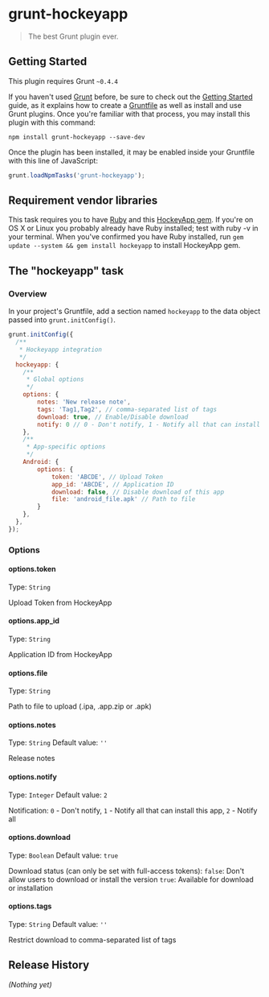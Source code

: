 # grunt-hockeyapp

> The best Grunt plugin ever.

## Getting Started
This plugin requires Grunt `~0.4.4`

If you haven't used [Grunt](http://gruntjs.com/) before, be sure to check out the [Getting Started](http://gruntjs.com/getting-started) guide, as it explains how to create a [Gruntfile](http://gruntjs.com/sample-gruntfile) as well as install and use Grunt plugins. Once you're familiar with that process, you may install this plugin with this command:

```shell
npm install grunt-hockeyapp --save-dev
```

Once the plugin has been installed, it may be enabled inside your Gruntfile with this line of JavaScript:

```js
grunt.loadNpmTasks('grunt-hockeyapp');
```
## Requirement vendor libraries
This task requires you to have [Ruby](http://www.ruby-lang.org/en/downloads/) and this [HockeyApp gem](https://github.com/tapptic/hockeyapp/). If you're on OS X or Linux you probably already have Ruby installed; test with ruby -v in your terminal. When you've confirmed you have Ruby installed, run `gem update --system && gem install hockeyapp` to install HockeyApp gem.

## The "hockeyapp" task

### Overview
In your project's Gruntfile, add a section named `hockeyapp` to the data object passed into `grunt.initConfig()`.

```js
grunt.initConfig({
  /**
   * Hockeyapp integration
   */
  hockeyapp: {
    /**
     * Global options
     */
    options: {
        notes: 'New release note',
        tags: 'Tag1,Tag2', // comma-separated list of tags
        download: true, // Enable/Disable download
        notify: 0 // 0 - Don't notify, 1 - Notify all that can install this app, 2 - Notify all
    },
    /**
     * App-specific options
     */
    Android: {
        options: {
            token: 'ABCDE', // Upload Token
            app_id: 'ABCDE', // Application ID
            download: false, // Disable download of this app
            file: 'android_file.apk' // Path to file
        }
    },
  },
});
```          
            
### Options

#### options.token
Type: `String`

Upload Token from HockeyApp

#### options.app_id
Type: `String`

Application ID from HockeyApp

#### options.file
Type: `String`

Path to file to upload (.ipa, .app.zip or .apk)

#### options.notes
Type: `String`
Default value: `''`

Release notes

#### options.notify
Type: `Integer`
Default value: `2`

Notification:
  `0` - Don't notify, 
  `1` - Notify all that can install this app, 
  `2` - Notify all

#### options.download
Type: `Boolean`
Default value: `true`

Download status (can only be set with full-access tokens):
  `false`: Don't allow users to download or install the version
  `true`: Available for download or installation
  
#### options.tags
Type: `String`
Default value: `''`

Restrict download to comma-separated list of tags

## Release History
_(Nothing yet)_
